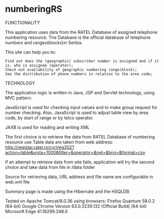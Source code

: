 # numberingRS
FUNCTIONALITY

This application uses data from the RATEL Database of assigned telephone numbering resource. The Database is the official database of telephone numbers and ranges(blocks)in Serbia.

This site can help you to:

    Find out does the (geographic) subscriber number is assigned and if it is, who is assignee (operator);
    Check out availability of geographic numbering range(block);
    See the distribution of phone numbers in relation to the area code;


TECHNOLOGY

The application logic is written in Java, JSP and Servlet technology, using MVC pattern.

JavaScript is used for checking input values and to make group request for number checking.
Also, JavaScript is used to adjust table view by area code, by start of range or by telco operator.

JAXB is used for reading and writing XML

The first choice is to retrieve the data from RATEL Database of numbering resource use
Table data are taken from web address: http://registar.ratel.rs/cyr/reg202?action=table&vrsta=1000&filter=&operator=&net=&broj=&format=csv

If an attempt to retrieve data from site fails, application will try the second choice and take data from file in /data folder

Source for retrieving data, URL address and file name are configurable in web.xml file

Summary page is made using the Hibernate and the HSQLDB 

Tested on Apache Tomcat/8.0.36
using browsers:
Firefox Quantum 58.0.2 (64-bit)
Google Chrome Version 63.0.3239.132 (Official Build) (64-bit)
Microsoft Edge 41.16299.248.0
